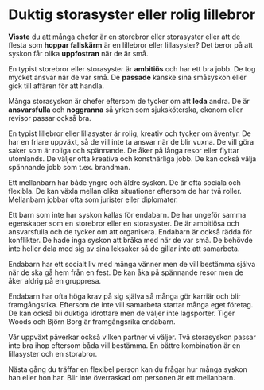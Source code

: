 # Duktig storasyster eller rolig lillebror

**Visste** du att många chefer är en storebror eller storasyster eller att de flesta som **hoppar fallskärm** är en lillebror eller lillasyster? Det beror på att syskon får olika **uppfostran** när de är små.

En typist storebror eller storasyster är **ambitiös** och har ett bra jobb. De tog mycket ansvar när de var små.  De **passade** kanske sina småsyskon eller gick till affären för att handla.

Många storasyskon är chefer eftersom de tycker om att **leda** andra. De är **ansvarsfulla** och **noggranna** så yrken som sjuksköterska, ekonom eller revisor passar också bra.

En typist lillebror eller lillasyster är rolig, kreativ och tycker om äventyr. De har en friare uppväxt, så de vill inte ta ansvar när de blir vuxna. De vill göra saker som är roliga och spännande. De åker på långa resor eller flyttar utomlands. De väljer ofta kreativa och konstnärliga jobb. De kan också välja spännande jobb som t.ex. brandman.

Ett mellanbarn har både yngre och äldre syskon. De är ofta sociala och flexibla. De kan växla mellan olika situationer eftersom de har två roller. Mellanbarn jobbar ofta som jurister eller diplomater.

Ett barn som inte har syskon kallas för endabarn. De har ungeför samma egenskaper som en storebror eller en storasyster. De är ambitiösa och ansvarsfulla och de tycker om att organisera. Endabarn är också rädda för konflikter. De hade inga syskon att bråka med när de var små. De behövde inte heller dela med sig av sina leksaker så de gillar inte att samarbeta.

Endabarn har ett socialt liv med många vänner men de vill bestämma själva när de ska gå hem från en fest. De kan åka på spännande resor men de åker aldrig på en gruppresa.

Endabarn har ofta höga krav på sig själva så många gör karriär och blir framgångsrika. Eftersom de inte vill samarbeta startar många eget företag. De kan också bli duktiga idrottare men de väljer inte lagsporter. Tiger Woods och Björn Borg är framgångsrika endabarn.

Vår uppväxt påverkar också vilken partner vi väljer. Två storasyskon passar inte bra ihop eftersom båda vill bestämma. En bättre kombination är en lillasyster och en storabror.

Nästa gång du träffar en flexibel person kan du frågar hur många syskon han eller hon har. Blir inte överraskad om personen är ett mellanbarn.


<!--stackedit_data:
eyJoaXN0b3J5IjpbLTE0MDM1NDQ2ODcsMTcyMTQ1MjM1NywxMj
k3MDQ1MjEsNDk0OTkwMzU3LDcyNTc0NjM2LC02MzAyMDEyMDhd
fQ==
-->